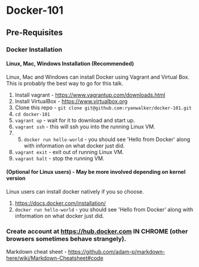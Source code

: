 # Docker-101

## Pre-Requisites

### Docker Installation

#### Linux, Mac, Windows Installation (Recommended)
Linux, Mac and Windows can install Docker using Vagrant and Virtual Box. This is probably the best way to go for this talk.

1. Install vagrant - https://www.vagrantup.com/downloads.html
2. Install VirtualBox - https://www.virtualbox.org
3. Clone this repo - `git clone git@github.com:ryanwalker/docker-101.git`
4. `cd docker-101`
5. `vagrant up` - wait for it to download and start up.
6. `vagrant ssh` - this will ssh you into the running Linux VM.
7. 5. `docker run hello-world` - you should see 'Hello from Docker' along with information on what docker just did.  
8. `vagrant exit` - exit out of running Linux VM.
9. `vagrant halt` - stop the running VM.

#### (Optional for Linux users) - May be more involved depending on kernel version
Linux users can install docker natively if you so choose.

1. https://docs.docker.com/installation/
2. `docker run hello-world` - you should see 'Hello from Docker' along with information on what docker just did.

### Create account at https://hub.docker.com IN CHROME (other browsers sometimes behave strangely).







Markdown cheat sheet - https://github.com/adam-p/markdown-here/wiki/Markdown-Cheatsheet#code
